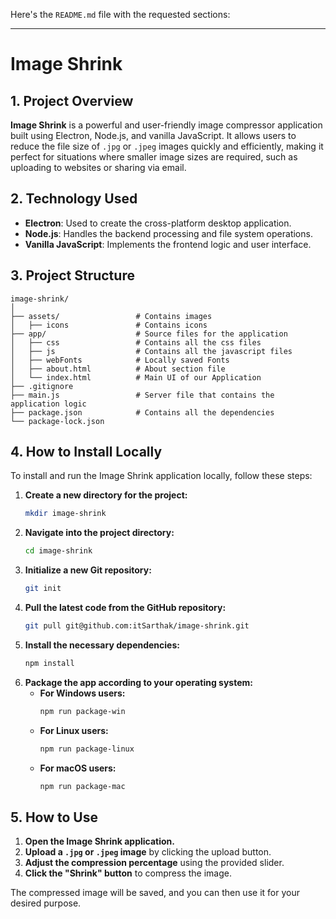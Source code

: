 Here's the `README.md` file with the requested sections:

---

# Image Shrink

## 1. Project Overview

**Image Shrink** is a powerful and user-friendly image compressor application built using Electron, Node.js, and vanilla JavaScript. It allows users to reduce the file size of `.jpg` or `.jpeg` images quickly and efficiently, making it perfect for situations where smaller image sizes are required, such as uploading to websites or sharing via email.

## 2. Technology Used

- **Electron**: Used to create the cross-platform desktop application.
- **Node.js**: Handles the backend processing and file system operations.
- **Vanilla JavaScript**: Implements the frontend logic and user interface.

## 3. Project Structure

```
image-shrink/
│
├── assets/                 # Contains images
│   ├── icons               # Contains icons
├── app/                    # Source files for the application
│   ├── css                 # Contains all the css files
│   ├── js                  # Contains all the javascript files
│   ├── webFonts            # Locally saved Fonts
│   ├── about.html          # About section file
│   └── index.html          # Main UI of our Application
├── .gitignore
├── main.js                 # Server file that contains the application logic
├── package.json            # Contains all the dependencies
└── package-lock.json
```

## 4. How to Install Locally

To install and run the Image Shrink application locally, follow these steps:

1. **Create a new directory for the project:**
   ```bash
   mkdir image-shrink
   ```
2. **Navigate into the project directory:**
   ```bash
   cd image-shrink
   ```
3. **Initialize a new Git repository:**
   ```bash
   git init
   ```
4. **Pull the latest code from the GitHub repository:**
   ```bash
   git pull git@github.com:itSarthak/image-shrink.git
   ```
5. **Install the necessary dependencies:**
   ```bash
   npm install
   ```
6. **Package the app according to your operating system:**
   - **For Windows users:**
     ```bash
     npm run package-win
     ```
   - **For Linux users:**
     ```bash
     npm run package-linux
     ```
   - **For macOS users:**
     ```bash
     npm run package-mac
     ```

## 5. How to Use

1. **Open the Image Shrink application.**
2. **Upload a `.jpg` or `.jpeg` image** by clicking the upload button.
3. **Adjust the compression percentage** using the provided slider.
4. **Click the "Shrink" button** to compress the image.

The compressed image will be saved, and you can then use it for your desired purpose.
